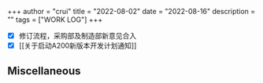 +++
author = "crui"
title = "2022-08-02"
date = "2022-08-16"
description = ""
tags = ["WORK LOG"]
+++

- [x] 修订流程，采购部及制造部新意见合入
- [x] [[关于启动A200新版本开发计划通知]]

## Miscellaneous

